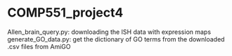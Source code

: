# COMP551_project4

Allen_brain_query.py: downloading the ISH data with expression maps
generate_GO_data.py: get the dictionary of GO terms from the downloaded .csv files from AmiGO
